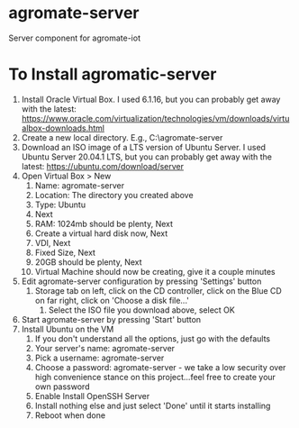 # agromate-server
Server component for agromate-iot

# To Install agromatic-server
1. Install Oracle Virtual Box. I used 6.1.16, but you can probably get away with the latest: https://www.oracle.com/virtualization/technologies/vm/downloads/virtualbox-downloads.html
1. Create a new local directory.  E.g., C:\agromate-server
1. Download an ISO image of a LTS version of Ubuntu Server.  I used Ubuntu Server 20.04.1 LTS, but you can probably get away with the latest: https://ubuntu.com/download/server
1. Open Virtual Box > New
   1. Name: agromate-server
   1. Location: The directory you created above
   1. Type: Ubuntu
   1. Next
   1. RAM: 1024mb should be plenty, Next
   1. Create a virtual hard disk now, Next
   1. VDI, Next
   1. Fixed Size, Next
   1. 20GB should be plenty, Next
   1. Virtual Machine should now be creating, give it a couple minutes
1. Edit agromate-server configuration by pressing 'Settings' button
   1. Storage tab on left, click on the CD controller, click on the Blue CD on far right, click on 'Choose a disk file...'
      1. Select the ISO file you download above, select OK
1. Start agromate-server by pressing 'Start' button
1. Install Ubuntu on the VM
   1. If you don't understand all the options, just go with the defaults
   1. Your server's name: agromate-server
   1. Pick a username: agromate-server
   1. Choose a password: agromate-server - we take a low security over high convenience stance on this project...feel free to create your own password
   1. Enable Install OpenSSH Server
   1. Install nothing else and just select 'Done' until it starts installing
   1. Reboot when done
